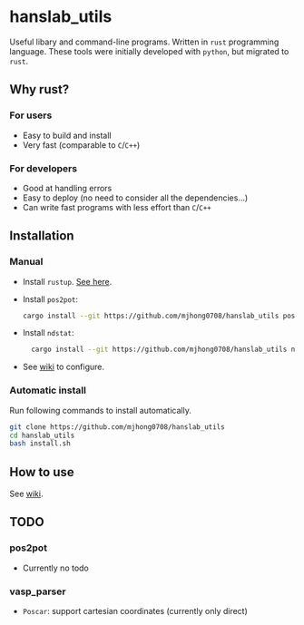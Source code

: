 # hanslab_utils

Useful libary and command-line programs. Written in `rust` programming language.
These tools were initially developed with `python`, but migrated to `rust`.

## Why rust?

### For users

- Easy to build and install
- Very fast (comparable to `C`/`C++`)

### For developers

- Good at handling errors
- Easy to deploy (no need to consider all the dependencies...)
- Can write fast programs with less effort than `C`/`C++`

## Installation

### Manual

- Install `rustup`. [See here](https://rustup.rs/).
- Install `pos2pot`:

  ```bash
  cargo install --git https://github.com/mjhong0708/hanslab_utils pos2pot
  ```

- Install `ndstat`:

  ```bash
    cargo install --git https://github.com/mjhong0708/hanslab_utils ndstat
  ```

- See [wiki](https://github.com/mjhong0708/hanslab_utils/wiki) to configure.

### Automatic install

Run following commands to install automatically.

```bash
git clone https://github.com/mjhong0708/hanslab_utils
cd hanslab_utils
bash install.sh
```

## How to use

See [wiki](https://github.com/mjhong0708/hanslab_utils/wiki).

## TODO

### pos2pot

- Currently no todo

### vasp_parser

- `Poscar`: support cartesian coordinates (currently only direct)
